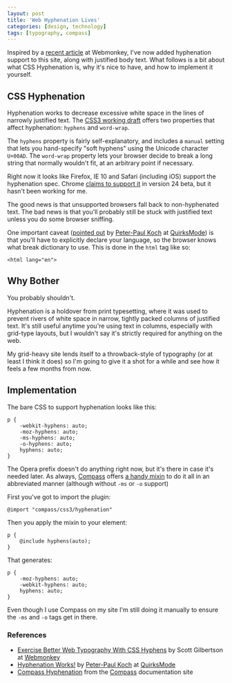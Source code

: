 ```yaml
---
layout: post
title: 'Web Hyphenation Lives'
categories: [design, technology]
tags: [typography, compass]
---
```

Inspired by a [recent article](http://www.webmonkey.com/2012/11/better-web-typography-with-css-hyphens/) at Webmonkey, I've now added hyphenation support to this site, along with justified body text. What follows is a bit about what CSS Hyphenation is, why it's nice to have, and how to implement it yourself.  

## CSS Hyphenation

Hyphenation works to decrease excessive white space in the lines of narrowly justified text. The [CSS3 working draft](http://www.w3.org/TR/css3-text/#hyphenation) offers two properties that affect hyphenation: `hyphens` and `word-wrap`. 

<p class="has-pullquote" data-pullquote="Hyphenation is a holdover from print typesetting, where it was used to prevent rivers of white space in narrow, tightly packed columns of justified text">The <code>hyphens</code> property is fairly self-explanatory, and includes a <code>manual</code> setting that lets you hand-specify "soft hyphens" using the Unicode character <code>U+00AD</code>. The <code>word-wrap</code> property lets your browser decide to break a long string that normally wouldn't fit, at an arbitrary point if necessary.</p>

Right now it looks like Firefox, IE 10 and Safari (including iOS) support the hyphenation spec. Chrome [claims to support it](http://blog.chromium.org/2012/11/a-web-developers-guide-to-latest-chrome.html) in version 24 beta, but it hasn't been working for me. 

The good news is that unsupported browsers fall back to non-hyphenated text. The bad news is that you'll probably still be stuck with justified text unless you do some browser sniffing.

One important caveat ([pointed out](http://www.quirksmode.org/blog/archives/2012/11/hyphenation_wor.html) by [Peter-Paul Koch](http://twitter.com/ppk) at [QuirksMode](http://www.quirksmode.org)) is that you'll have to explicitly declare your language, so the browser knows what break dictionary to use. This is done in the `html` tag like so: 

	<html lang="en">

## Why Bother

You probably shouldn't. 

Hyphenation is a holdover from print typesetting, where it was used to prevent rivers of white space in narrow, tightly packed columns of justified text. It's still useful anytime you're using text in columns, especially with grid-type layouts, but I wouldn't say it's strictly required for anything on the web.

My grid-heavy site lends itself to a throwback-style of typography (or at least I think it does) so I'm going to give it a shot for a while and see how it feels a few months from now.

## Implementation

The bare CSS to support hyphenation looks like this:

	p { 
		-webkit-hyphens: auto;
    	-moz-hyphens: auto;
    	-ms-hyphens: auto;
    	-o-hyphens: auto;
    	hyphens: auto;
	}

The Opera prefix doesn't do anything right now, but it's there in case it's needed later. As always, [Compass](http://compass-style.org) offers [a handy mixin](http://compass-style.org/reference/compass/css3/hyphenation/) to do it all in an abbreviated manner (although without `-ms` or `-o` support)

First you've got to import the plugin:

	@import "compass/css3/hyphenation" 

Then you apply the mixin to your element:

	p {
		@include hyphens(auto);
	}

That generates:

	p {
		-moz-hyphens: auto;
		-webkit-hyphens: auto;
		hyphens: auto;
	}

Even though I use Compass on my site I'm still doing it manually to ensure the `-ms` and `-o` tags get in there.

<h3 class="references">References</h3>

* [Exercise Better Web Typography With CSS Hyphens](http://www.webmonkey.com/2012/11/better-web-typography-with-css-hyphens/) by Scott Gilbertson at [Webmonkey](http://www.webmonkey.com/)
* [Hyphenation Works!](http://www.quirksmode.org/blog/archives/2012/11/hyphenation_wor.html) by [Peter-Paul Koch](http://twitter.com/ppk) at [QuirksMode](http://www.quirksmode.org)
* [Compass Hyphenation](http://compass-style.org/reference/compass/css3/hyphenation/) from the [Compass](http://compass-style.org/) documentation site
